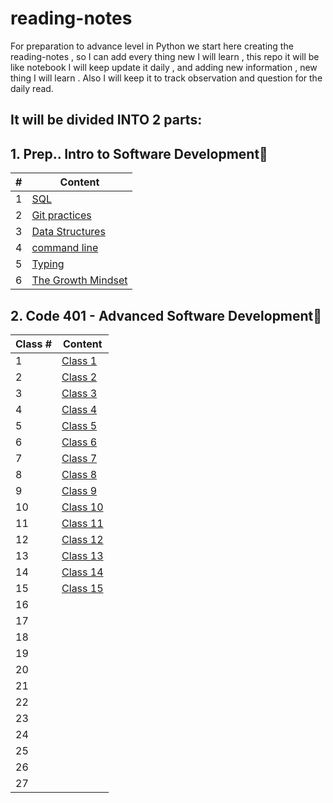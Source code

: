 # reading-notes

For preparation to advance level in Python we start here creating the reading-notes , so I can add every thing new I will learn , this repo it will be like notebook I will keep update it daily , and adding new information , new thing I will learn .
Also I will keep it to track observation and question for the daily read.

## It will be divided INTO 2 parts:

## 1. Prep.. Intro to Software Development📕

| #           | Content |
| ----------- | ----------- |
| 1           | [SQL](./prep/SQL.md)        |
| 2           | [Git practices](./prep/Git%20practices.md)        |
| 3           | [Data Structures](./prep/Data%20Structures.md)        |
| 4           | [command line](./prep/Command%20line.md)        |
| 5           | [Typing](./prep/typing.md)        |
| 6           | [The Growth Mindset](./prep/Prep%20Your%20Mindset.md)        |



## 2. Code 401 - Advanced Software Development📘


| Class #           | Content |
| ----------- | ----------- |
| 1           | [Class 1](./code401/Class1.md)        |
| 2           | [Class 2](./code401/Class2.md)|
| 3           | [Class 3](./code401/Class3.md)|
| 4           | [Class 4](./code401/Class4.md)|
| 5           | [Class 5](./code401/Class5.md)|
| 6           | [Class 6](./code401/Class6.md)|
| 7           | [Class 7](./code401/Class7.md)|
| 8           | [Class 8](./code401/Class8.md)|
| 9           | [Class 9](./code401/Class9.md)|
| 10           | [Class 10](./code401/Class10.md)|
| 11           | [Class 11](./code401/Class11.md)|
| 12           | [Class 12](./code401/Class12.md)|
| 13           | [Class 13](./code401/Class13.md)|
| 14           | [Class 14](./code401/Class14.md)|
| 15           | [Class 15](./code401/Class%15.md)|
| 16          | []()|
| 17          | []()|
| 18          | []()|
| 19           | []()|
| 20           | []()|
| 21           | []()|
| 22           | []()|
| 23           | []()|
| 24           | []()|
| 25           | []()|
| 26           | []()|
| 27           | []()|

